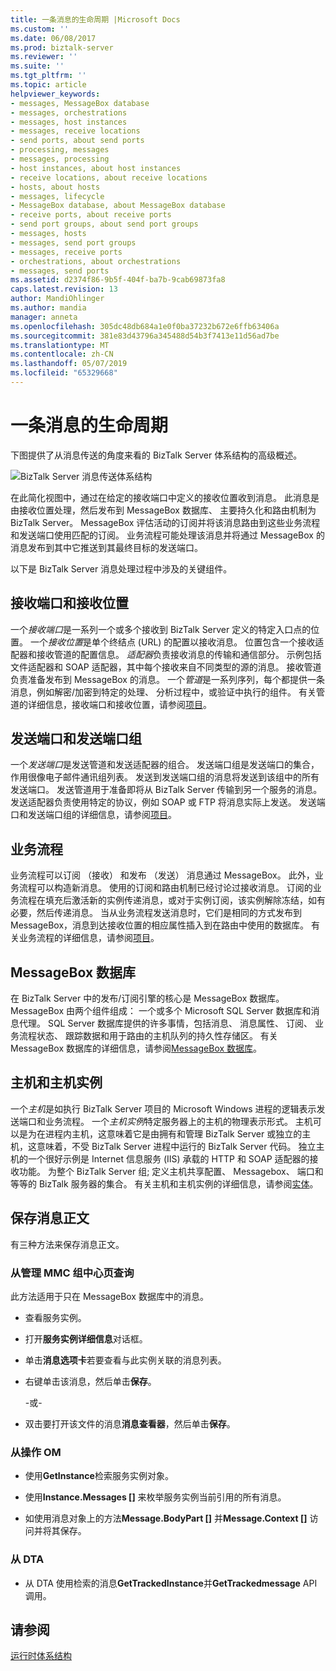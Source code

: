 ```yaml
---
title: 一条消息的生命周期 |Microsoft Docs
ms.custom: ''
ms.date: 06/08/2017
ms.prod: biztalk-server
ms.reviewer: ''
ms.suite: ''
ms.tgt_pltfrm: ''
ms.topic: article
helpviewer_keywords:
- messages, MessageBox database
- messages, orchestrations
- messages, host instances
- messages, receive locations
- send ports, about send ports
- processing, messages
- messages, processing
- host instances, about host instances
- receive locations, about receive locations
- hosts, about hosts
- messages, lifecycle
- MessageBox database, about MessageBox database
- receive ports, about receive ports
- send port groups, about send port groups
- messages, hosts
- messages, send port groups
- messages, receive ports
- orchestrations, about orchestrations
- messages, send ports
ms.assetid: d2374f86-9b5f-404f-ba7b-9cab69873fa8
caps.latest.revision: 13
author: MandiOhlinger
ms.author: mandia
manager: anneta
ms.openlocfilehash: 305dc48db684a1e0f0ba37232b672e6ffb63406a
ms.sourcegitcommit: 381e83d43796a345488d54b3f7413e11d56ad7be
ms.translationtype: MT
ms.contentlocale: zh-CN
ms.lasthandoff: 05/07/2019
ms.locfileid: "65329668"
---
```

# <a name="lifecycle-of-a-message"></a>一条消息的生命周期
下图提供了从消息传送的角度来看的 BizTalk Server 体系结构的高级概述。  
  
 ![BizTalk Server 消息传送体系结构](../core/media/arch-messaging-01.gif "arch_messaging_01")  
  
 在此简化视图中，通过在给定的接收端口中定义的接收位置收到消息。 此消息是由接收位置处理，然后发布到 MessageBox 数据库、 主要持久化和路由机制为 BizTalk Server。 MessageBox 评估活动的订阅并将该消息路由到这些业务流程和发送端口使用匹配的订阅。 业务流程可能处理该消息并将通过 MessageBox 的消息发布到其中它推送到其最终目标的发送端口。  
  
 以下是 BizTalk Server 消息处理过程中涉及的关键组件。  
  
## <a name="receive-ports-and-receive-locations"></a>接收端口和接收位置  
 一个*接收端口*是一系列一个或多个接收到 BizTalk Server 定义的特定入口点的位置。 一个*接收位置*是单个终结点 (URL) 的配置以接收消息。 位置包含一个接收适配器和接收管道的配置信息。 *适配器*负责接收消息的传输和通信部分。 示例包括文件适配器和 SOAP 适配器，其中每个接收来自不同类型的源的消息。 接收管道负责准备发布到 MessageBox 的消息。 一个*管道*是一系列序列，每个都提供一条消息，例如解密/加密到特定的处理、 分析过程中，或验证中执行的组件。 有关管道的详细信息，接收端口和接收位置，请参阅[项目](../core/artifacts.md)。  
  
## <a name="send-ports-and-send-port-groups"></a>发送端口和发送端口组  
 一个*发送端口*是发送管道和发送适配器的组合。 发送端口组是发送端口的集合，作用很像电子邮件通讯组列表。 发送到发送端口组的消息将发送到该组中的所有发送端口。 发送管道用于准备即将从 BizTalk Server 传输到另一个服务的消息。 发送适配器负责使用特定的协议，例如 SOAP 或 FTP 将消息实际上发送。 发送端口和发送端口组的详细信息，请参阅[项目](../core/artifacts.md)。  
  
## <a name="orchestrations"></a>业务流程  
 业务流程可以订阅 （接收） 和发布 （发送） 消息通过 MessageBox。 此外，业务流程可以构造新消息。 使用的订阅和路由机制已经讨论过接收消息。 订阅的业务流程在填充后激活新的实例传递消息，或对于实例订阅，该实例解除冻结，如有必要，然后传递消息。 当从业务流程发送消息时，它们是相同的方式发布到 MessageBox，消息到达接收位置的相应属性插入到在路由中使用的数据库。 有关业务流程的详细信息，请参阅[项目](../core/artifacts.md)。  
  
## <a name="messagebox-database"></a>MessageBox 数据库  
 在 BizTalk Server 中的发布/订阅引擎的核心是 MessageBox 数据库。 MessageBox 由两个组件组成： 一个或多个 Microsoft SQL Server 数据库和消息代理。 SQL Server 数据库提供的许多事情，包括消息、 消息属性、 订阅、 业务流程状态、 跟踪数据和用于路由的主机队列的持久性存储区。 有关 MessageBox 数据库的详细信息，请参阅[MessageBox 数据库](../core/the-messagebox-database.md)。  
  
## <a name="hosts-and-host-instances"></a>主机和主机实例  
 一个*主机*是如执行 BizTalk Server 项目的 Microsoft Windows 进程的逻辑表示发送端口和业务流程。 一个*主机实例*特定服务器上的主机的物理表示形式。 主机可以是为在进程内主机，这意味着它是由拥有和管理 BizTalk Server 或独立的主机，这意味着，不受 BizTalk Server 进程中运行的 BizTalk Server 代码。 独立主机的一个很好示例是 Internet 信息服务 (IIS) 承载的 HTTP 和 SOAP 适配器的接收功能。 为整个 BizTalk Server 组; 定义主机共享配置、 Messagebox、 端口和等等的 BizTalk 服务器的集合。 有关主机和主机实例的详细信息，请参阅[实体](../core/entities.md)。  
  
## <a name="saving-a-message-body"></a>保存消息正文  
 有三种方法来保存消息正文。  
  
### <a name="from-the-admin-mmc-group-hub-page-queries"></a>从管理 MMC 组中心页查询  
 此方法适用于只在 MessageBox 数据库中的消息。  
  
-   查看服务实例。  
  
-   打开**服务实例详细信息**对话框。  
  
-   单击**消息选项卡**若要查看与此实例关联的消息列表。  
  
-   右键单击该消息，然后单击**保存**。  
  
     -或-  
  
-   双击要打开该文件的消息**消息查看器**，然后单击**保存**。  
  
### <a name="from-the-operations-om"></a>从操作 OM  
  
-   使用**GetInstance**检索服务实例对象。  
  
-   使用**Instance.Messages []** 来枚举服务实例当前引用的所有消息。  
  
-   如使用消息对象上的方法**Message.BodyPart []** 并**Message.Context []** 访问并将其保存。  
  
### <a name="from-the-dta"></a>从 DTA  
  
-   从 DTA 使用检索的消息**GetTrackedInstance**并**GetTrackedmessage** API 调用。  
  
## <a name="see-also"></a>请参阅  
 [运行时体系结构](../core/runtime-architecture.md)